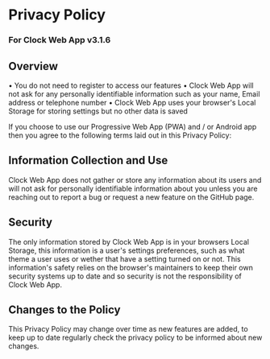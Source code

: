 # Privacy Policy
### For Clock Web App v3.1.6

## Overview

• You do not need to register to access our features
• Clock Web App will not ask for any personally identifiable information such as your name, Email address or telephone number
• Clock Web App uses your browser's Local Storage for storing settings but no other data is saved

If you choose to use our Progressive Web App (PWA) and / or Android app then you agree to the following terms laid out in this Privacy Policy:

## Information Collection and Use

Clock Web App does not gather or store any information about its users and will not ask for personally identifiable information about you unless you are reaching out to report a bug or request a new feature on the GitHub page.

## Security

The only information stored by Clock Web App is in your browsers Local Storage, this information is a user's settings preferences, such as what theme a user uses or wether that have a setting turned on or not. This information's safety relies on the browser's maintainers to keep their own security systems up to date and so security is not the responsibility of Clock Web App.

## Changes to the Policy

This Privacy Policy may change over time as new features are added, to keep up to date regularly check the privacy policy to be informed about new changes.
